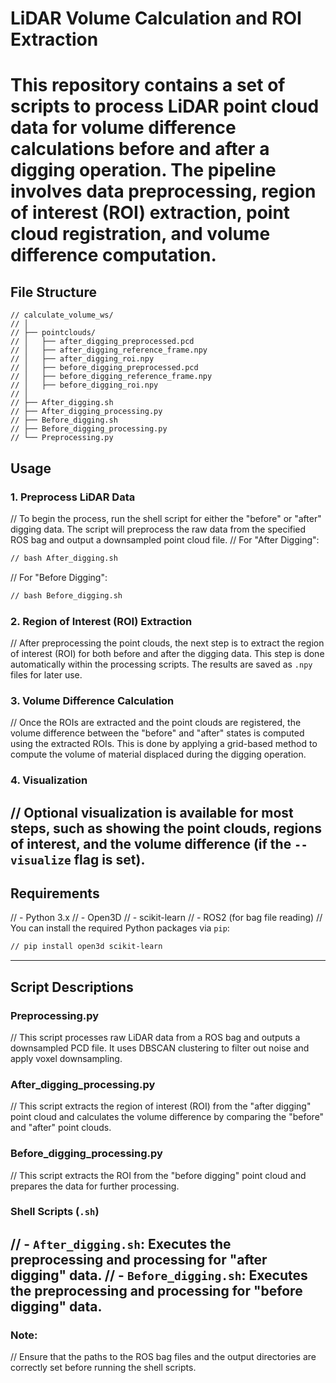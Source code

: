 # LiDAR Volume Calculation and ROI Extraction
# This repository contains a set of scripts to process LiDAR point cloud data for volume difference calculations before and after a digging operation. The pipeline involves data preprocessing, region of interest (ROI) extraction, point cloud registration, and volume difference computation.
## File Structure
```
// calculate_volume_ws/
// │
// ├── pointclouds/
// │   ├── after_digging_preprocessed.pcd
// │   ├── after_digging_reference_frame.npy
// │   ├── after_digging_roi.npy
// │   ├── before_digging_preprocessed.pcd
// │   ├── before_digging_reference_frame.npy
// │   ├── before_digging_roi.npy
// │
// ├── After_digging.sh
// ├── After_digging_processing.py
// ├── Before_digging.sh
// ├── Before_digging_processing.py
// └── Preprocessing.py
```
## Usage
### 1. Preprocess LiDAR Data
// To begin the process, run the shell script for either the "before" or "after" digging data. The script will preprocess the raw data from the specified ROS bag and output a downsampled point cloud file.
// For "After Digging":
```bash
// bash After_digging.sh
```
// For "Before Digging":
```bash
// bash Before_digging.sh
```
### 2. Region of Interest (ROI) Extraction
// After preprocessing the point clouds, the next step is to extract the region of interest (ROI) for both before and after the digging data. This step is done automatically within the processing scripts. The results are saved as `.npy` files for later use.
### 3. Volume Difference Calculation
// Once the ROIs are extracted and the point clouds are registered, the volume difference between the "before" and "after" states is computed using the extracted ROIs. This is done by applying a grid-based method to compute the volume of material displaced during the digging operation.
### 4. Visualization
// Optional visualization is available for most steps, such as showing the point clouds, regions of interest, and the volume difference (if the `--visualize` flag is set).
---
## Requirements
// - Python 3.x
// - Open3D
// - scikit-learn
// - ROS2 (for bag file reading)
// You can install the required Python packages via `pip`:
```bash
// pip install open3d scikit-learn
```
---
## Script Descriptions
### Preprocessing.py
// This script processes raw LiDAR data from a ROS bag and outputs a downsampled PCD file. It uses DBSCAN clustering to filter out noise and apply voxel downsampling.
### After_digging_processing.py
// This script extracts the region of interest (ROI) from the "after digging" point cloud and calculates the volume difference by comparing the "before" and "after" point clouds.
### Before_digging_processing.py
// This script extracts the ROI from the "before digging" point cloud and prepares the data for further processing.
### Shell Scripts (`.sh`)
// - `After_digging.sh`: Executes the preprocessing and processing for "after digging" data.
// - `Before_digging.sh`: Executes the preprocessing and processing for "before digging" data.
---
### Note:
// Ensure that the paths to the ROS bag files and the output directories are correctly set before running the shell scripts.